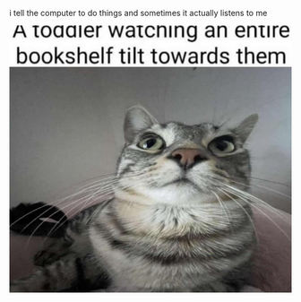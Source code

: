 i tell the computer to do things and sometimes it actually listens to me
<!--START_SECTION:update_image-->
<img src=https://raw.githubusercontent.com/sneakykestrel/sneakykestrel/main/.github/images/toddler-vs-bookshelf.jpg height="" width="" align=left alt=kitty />
<!--END_SECTION:update_image-->


